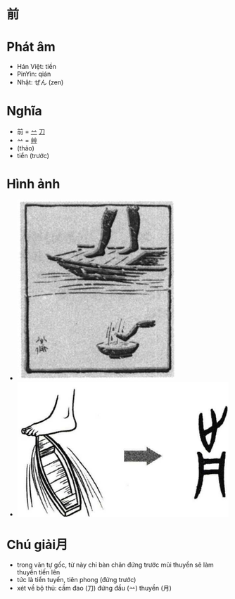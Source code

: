 # 前

# Phát âm
* Hán Việt: tiền
* PinYin: qián
* Nhật: ぜん (zen)

# Nghĩa
* 前 = [䒑](䒑.md) [](月.md) [刀](刀.md)
* 䒑 = [艸](艸.md)
* (thảo)
* tiền (trước)

# Hình ảnh
+ ![前](../img/前.png)
+ ![前](../img/前.2.png)

# Chú giải月
+ trong văn tự gốc, từ này chỉ bàn chân đứng trước mũi thuyền sẽ làm thuyền tiến lên
+ tức là tiền tuyến, tiên phong (đứng trước)
+ xét về bộ thủ: cầm đao (刀) đứng đầu (䒑) thuyền (月)

<script>window.HANZI_FIELD='前';</script>
